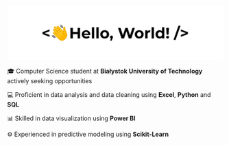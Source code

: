 ![](https://github.com/dskladanowsky/dskladanowsky/blob/main/hello-world.gif)

🎓 Computer Science student at **Białystok University of Technology** actively seeking opportunities

💻 Proficient in data analysis and data cleaning using **Excel**, **Python** and **SQL**

📊 Skilled in data visualization using **Power BI**

⚙️ Experienced in predictive modeling using **Scikit-Learn**

<!--
Here are some ideas to get you started:

- 🔭 I’m currently working on ...
- 🌱 I’m currently learning ...
- 👯 I’m looking to collaborate on ...
- 🤔 I’m looking for help with ...
- 💬 Ask me about ...
- 📫 How to reach me: ...
- 😄 Pronouns: ...
- ⚡ Fun fact: ...
-->
